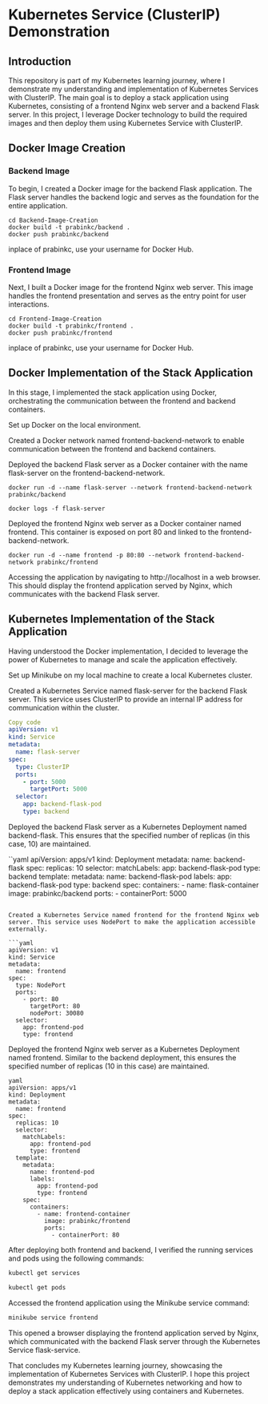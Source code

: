 # Kubernetes Service (ClusterIP) Demonstration

## Introduction
This repository is part of my Kubernetes learning journey, where I demonstrate my understanding and implementation of Kubernetes Services with ClusterIP. The main goal is to deploy a stack application using Kubernetes, consisting of a frontend Nginx web server and a backend Flask server. In this project, I leverage Docker technology to build the required images and then deploy them using Kubernetes Service with ClusterIP.

## Docker Image Creation
### Backend Image
To begin, I created a Docker image for the backend Flask application. The Flask server handles the backend logic and serves as the foundation for the entire application.
```
cd Backend-Image-Creation
docker build -t prabinkc/backend .
docker push prabinkc/backend
```
inplace of prabinkc, use your username for Docker Hub.

### Frontend Image
Next, I built a Docker image for the frontend Nginx web server. This image handles the frontend presentation and serves as the entry point for user interactions.
```
cd Frontend-Image-Creation
docker build -t prabinkc/frontend .
docker push prabinkc/frontend
```
inplace of prabinkc, use your username for Docker Hub.

## Docker Implementation of the Stack Application
In this stage, I implemented the stack application using Docker, orchestrating the communication between the frontend and backend containers.

Set up Docker on the local environment.

Created a Docker network named frontend-backend-network to enable communication between the frontend and backend containers.

Deployed the backend Flask server as a Docker container with the name flask-server on the frontend-backend-network.

```
docker run -d --name flask-server --network frontend-backend-network prabinkc/backend
```
```
docker logs -f flask-server
```
Deployed the frontend Nginx web server as a Docker container named frontend. This container is exposed on port 80 and linked to the frontend-backend-network.
```
docker run -d --name frontend -p 80:80 --network frontend-backend-network prabinkc/frontend
```
Accessing the application by navigating to http://localhost in a web browser. This should display the frontend application served by Nginx, which communicates with the backend Flask server.

## Kubernetes Implementation of the Stack Application
Having understood the Docker implementation, I decided to leverage the power of Kubernetes to manage and scale the application effectively.

Set up Minikube on my local machine to create a local Kubernetes cluster.

Created a Kubernetes Service named flask-server for the backend Flask server. This service uses ClusterIP to provide an internal IP address for communication within the cluster.

```yaml
Copy code
apiVersion: v1
kind: Service
metadata:
  name: flask-server
spec:
  type: ClusterIP
  ports:
    - port: 5000
      targetPort: 5000
  selector:
    app: backend-flask-pod
    type: backend
```
Deployed the backend Flask server as a Kubernetes Deployment named backend-flask. This ensures that the specified number of replicas (in this case, 10) are maintained.

``yaml
apiVersion: apps/v1
kind: Deployment
metadata:
  name: backend-flask
spec:
  replicas: 10
  selector:
    matchLabels:
      app: backend-flask-pod
      type: backend
  template:
    metadata:
      name: backend-flask-pod
      labels:
        app: backend-flask-pod
        type: backend
    spec:
      containers:
        - name: flask-container
          image: prabinkc/backend
          ports:
            - containerPort: 5000

```

Created a Kubernetes Service named frontend for the frontend Nginx web server. This service uses NodePort to make the application accessible externally.

```yaml
apiVersion: v1
kind: Service
metadata:
  name: frontend
spec:
  type: NodePort
  ports:
    - port: 80
      targetPort: 80
      nodePort: 30080
  selector:
    app: frontend-pod
    type: frontend
```
Deployed the frontend Nginx web server as a Kubernetes Deployment named frontend. Similar to the backend deployment, this ensures the specified number of replicas (10 in this case) are maintained.
```
yaml
apiVersion: apps/v1
kind: Deployment
metadata:
  name: frontend
spec:
  replicas: 10
  selector:
    matchLabels:
      app: frontend-pod
      type: frontend
  template:
    metadata:
      name: frontend-pod
      labels:
        app: frontend-pod
        type: frontend
    spec:
      containers:
        - name: frontend-container
          image: prabinkc/frontend
          ports:
            - containerPort: 80
```
After deploying both frontend and backend, I verified the running services and pods using the following commands:

```bash
kubectl get services
```
```bash
kubectl get pods
```
Accessed the frontend application using the Minikube service command:

```bash
minikube service frontend
```
This opened a browser displaying the frontend application served by Nginx, which communicated with the backend Flask server through the Kubernetes Service flask-service.

That concludes my Kubernetes learning journey, showcasing the implementation of Kubernetes Services with ClusterIP. I hope this project demonstrates my understanding of Kubernetes networking and how to deploy a stack application effectively using containers and Kubernetes.

